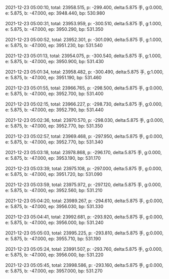 2021-12-23 05:00:10, total: 23958.515, p: -299.400, delta:5.875 手, g:0.000, e: 5.875, b: -47.000, ep: 3948.440, bp: 530.980

2021-12-23 05:00:31, total: 23953.959, p: -300.510, delta:5.875 手, g:1.000, e: 5.875, b: -47.000, ep: 3950.290, bp: 531.350

2021-12-23 05:00:52, total: 23952.301, p: -301.090, delta:5.875 手, g:1.000, e: 5.875, b: -47.000, ep: 3951.230, bp: 531.540

2021-12-23 05:01:13, total: 23954.075, p: -300.540, delta:5.875 手, g:1.000, e: 5.875, b: -47.000, ep: 3950.900, bp: 531.430

2021-12-23 05:01:34, total: 23958.482, p: -300.490, delta:5.875 手, g:1.000, e: 5.875, b: -47.000, ep: 3951.190, bp: 531.460

2021-12-23 05:01:55, total: 23966.765, p: -298.500, delta:5.875 手, g:0.000, e: 5.875, b: -47.000, ep: 3952.700, bp: 531.400

2021-12-23 05:02:15, total: 23966.227, p: -298.730, delta:5.875 手, g:0.000, e: 5.875, b: -47.000, ep: 3952.790, bp: 531.440

2021-12-23 05:02:36, total: 23970.570, p: -298.030, delta:5.875 手, g:0.000, e: 5.875, b: -47.000, ep: 3952.770, bp: 531.350

2021-12-23 05:02:57, total: 23969.468, p: -297.950, delta:5.875 手, g:0.000, e: 5.875, b: -47.000, ep: 3952.770, bp: 531.340

2021-12-23 05:03:18, total: 23978.868, p: -296.170, delta:5.875 手, g:0.000, e: 5.875, b: -47.000, ep: 3953.190, bp: 531.170

2021-12-23 05:03:39, total: 23975.108, p: -297.000, delta:5.875 手, g:0.000, e: 5.875, b: -47.000, ep: 3951.720, bp: 531.090

2021-12-23 05:03:59, total: 23975.972, p: -297.120, delta:5.875 手, g:0.000, e: 5.875, b: -47.000, ep: 3952.560, bp: 531.210

2021-12-23 05:04:20, total: 23989.267, p: -294.610, delta:5.875 手, g:0.000, e: 5.875, b: -47.000, ep: 3956.030, bp: 531.330

2021-12-23 05:04:41, total: 23992.681, p: -293.920, delta:5.875 手, g:0.000, e: 5.875, b: -47.000, ep: 3956.000, bp: 531.240

2021-12-23 05:05:03, total: 23995.225, p: -293.810, delta:5.875 手, g:0.000, e: 5.875, b: -47.000, ep: 3955.710, bp: 531.190

2021-12-23 05:05:24, total: 23991.507, p: -293.760, delta:5.875 手, g:0.000, e: 5.875, b: -47.000, ep: 3956.000, bp: 531.220

2021-12-23 05:05:45, total: 23998.586, p: -293.160, delta:5.875 手, g:0.000, e: 5.875, b: -47.000, ep: 3957.000, bp: 531.270